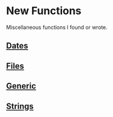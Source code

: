 # New Functions

Miscellaneous functions I found or wrote. 

## [Dates](Dates/)



## [Files](Files/)

## [Generic](Generic/)

## [Strings](Strings/)
